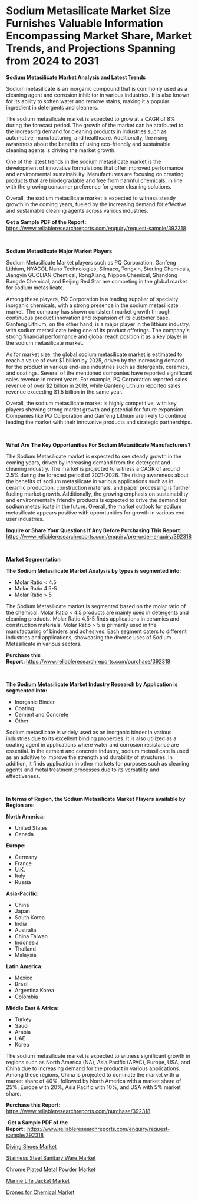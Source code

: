 <p><h1>Sodium Metasilicate Market Size Furnishes Valuable Information Encompassing Market Share, Market Trends, and Projections Spanning from 2024 to 2031</h1></p><p><strong>Sodium Metasilicate Market Analysis and Latest Trends</strong></p>
<p><p>Sodium metasilicate is an inorganic compound that is commonly used as a cleaning agent and corrosion inhibitor in various industries. It is also known for its ability to soften water and remove stains, making it a popular ingredient in detergents and cleaners.</p><p>The sodium metasilicate market is expected to grow at a CAGR of 8% during the forecast period. The growth of the market can be attributed to the increasing demand for cleaning products in industries such as automotive, manufacturing, and healthcare. Additionally, the rising awareness about the benefits of using eco-friendly and sustainable cleaning agents is driving the market growth.</p><p>One of the latest trends in the sodium metasilicate market is the development of innovative formulations that offer improved performance and environmental sustainability. Manufacturers are focusing on creating products that are biodegradable and free from harmful chemicals, in line with the growing consumer preference for green cleaning solutions.</p><p>Overall, the sodium metasilicate market is expected to witness steady growth in the coming years, fueled by the increasing demand for effective and sustainable cleaning agents across various industries.</p></p>
<p><strong>Get a Sample PDF of the Report:&nbsp;</strong> <a href="https://www.reliableresearchreports.com/enquiry/request-sample/392318">https://www.reliableresearchreports.com/enquiry/request-sample/392318</a></p>
<p>&nbsp;</p>
<p><strong>Sodium Metasilicate Major Market Players</strong></p>
<p><p>Sodium Metasilicate Market players such as PQ Corporation, Ganfeng Lithium, NYACOL Nano Technologies, Silmaco, Tongxin, Sterling Chemicals, Jiangyin GUOLIAN Chemical, RongXiang, Nippon Chemical, Shandong Bangde Chemical, and Beijing Red Star are competing in the global market for sodium metasilicate.</p><p>Among these players, PQ Corporation is a leading supplier of specialty inorganic chemicals, with a strong presence in the sodium metasilicate market. The company has shown consistent market growth through continuous product innovation and expansion of its customer base. Ganfeng Lithium, on the other hand, is a major player in the lithium industry, with sodium metasilicate being one of its product offerings. The company's strong financial performance and global reach position it as a key player in the sodium metasilicate market.</p><p>As for market size, the global sodium metasilicate market is estimated to reach a value of over $1 billion by 2025, driven by the increasing demand for the product in various end-use industries such as detergents, ceramics, and coatings. Several of the mentioned companies have reported significant sales revenue in recent years. For example, PQ Corporation reported sales revenue of over $2 billion in 2019, while Ganfeng Lithium reported sales revenue exceeding $1.5 billion in the same year.</p><p>Overall, the sodium metasilicate market is highly competitive, with key players showing strong market growth and potential for future expansion. Companies like PQ Corporation and Ganfeng Lithium are likely to continue leading the market with their innovative products and strategic partnerships.</p></p>
<p>&nbsp;</p>
<p><strong>What Are The Key Opportunities For Sodium Metasilicate Manufacturers?</strong></p>
<p><p>The Sodium Metasilicate market is expected to see steady growth in the coming years, driven by increasing demand from the detergent and cleaning industry. The market is projected to witness a CAGR of around 2.5% during the forecast period of 2021-2026. The rising awareness about the benefits of sodium metasilicate in various applications such as in ceramic production, construction materials, and paper processing is further fueling market growth. Additionally, the growing emphasis on sustainability and environmentally friendly products is expected to drive the demand for sodium metasilicate in the future. Overall, the market outlook for sodium metasilicate appears positive with opportunities for growth in various end-user industries.</p></p>
<p><strong>Inquire or Share Your Questions If Any Before Purchasing This Report:</strong> <a href="https://www.reliableresearchreports.com/enquiry/pre-order-enquiry/392318">https://www.reliableresearchreports.com/enquiry/pre-order-enquiry/392318</a></p>
<p>&nbsp;</p>
<p><strong>Market Segmentation</strong></p>
<p><strong>The Sodium Metasilicate Market Analysis by types is segmented into:</strong></p>
<p><ul><li>Molar Ratio < 4.5</li><li>Molar Ratio 4.5-5</li><li>Molar Ratio > 5</li></ul></p>
<p><p>The Sodium Metasilicate market is segmented based on the molar ratio of the chemical. Molar Ratio < 4.5 products are mainly used in detergents and cleaning products. Molar Ratio 4.5-5 finds applications in ceramics and construction materials. Molar Ratio > 5 is primarily used in the manufacturing of binders and adhesives. Each segment caters to different industries and applications, showcasing the diverse uses of Sodium Metasilicate in various sectors.</p></p>
<p><strong>Purchase this Report:&nbsp;</strong><a href="https://www.reliableresearchreports.com/purchase/392318">https://www.reliableresearchreports.com/purchase/392318</a></p>
<p>&nbsp;</p>
<p><strong>The Sodium Metasilicate Market Industry Research by Application is segmented into:</strong></p>
<p><ul><li>Inorganic Binder</li><li>Coating</li><li>Cement and Concrete</li><li>Other</li></ul></p>
<p><p>Sodium metasilicate is widely used as an inorganic binder in various industries due to its excellent binding properties. It is also utilized as a coating agent in applications where water and corrosion resistance are essential. In the cement and concrete industry, sodium metasilicate is used as an additive to improve the strength and durability of structures. In addition, it finds application in other markets for purposes such as cleaning agents and metal treatment processes due to its versatility and effectiveness.</p></p>
<p>&nbsp;</p>
<p><strong>In terms of Region, the Sodium Metasilicate Market Players available by Region are:</strong></p>
<p>
    <p> <strong> North America: </strong>
        <ul>
            <li>United States</li>
            <li>Canada</li>
        </ul>
        </p> 
    <p> <strong> Europe: </strong>
        <ul>
            <li>Germany</li>
            <li>France</li>
            <li>U.K.</li>
            <li>Italy</li>
            <li>Russia</li>
        </ul>
        </p> 
    <p> <strong> Asia-Pacific: </strong>
        <ul>
            <li>China</li>
            <li>Japan</li>
            <li>South Korea</li>
            <li>India</li>
            <li>Australia</li>
            <li>China Taiwan</li>
            <li>Indonesia</li>
            <li>Thailand</li>
            <li>Malaysia</li>
        </ul>
        </p> 
    <p> <strong> Latin America: </strong>
        <ul>
            <li>Mexico</li>
            <li>Brazil</li>
            <li>Argentina Korea</li>
            <li>Colombia</li>
        </ul>
        </p> 
    <p> <strong> Middle East & Africa: </strong>
        <ul>
            <li>Turkey</li>
            <li>Saudi</li>
            <li>Arabia</li>
            <li>UAE</li>
            <li>Korea</li>
        </ul>
    </p>
    </p>
<p><p>The sodium metasilicate market is expected to witness significant growth in regions such as North America (NA), Asia Pacific (APAC), Europe, USA, and China due to increasing demand for the product in various applications. Among these regions, China is projected to dominate the market with a market share of 40%, followed by North America with a market share of 25%, Europe with 20%, Asia Pacific with 10%, and USA with 5% market share.</p></p>
<p><strong>Purchase this Report: </strong><a href="https://www.reliableresearchreports.com/purchase/392318">https://www.reliableresearchreports.com/purchase/392318</a></p>
<p>&nbsp;<strong>Get a Sample PDF of the Report:&nbsp;&nbsp;</strong><a href="https://www.reliableresearchreports.com/enquiry/request-sample/392318">https://www.reliableresearchreports.com/enquiry/request-sample/392318</a></p>
<p><strong></strong></p>
<p><p><a href="https://view.publitas.com/reportprime-1/diving-shoes-market-challenges-opportunities-and-growth-drivers-and-major-market-players-forecasted-for-period-from-2024-2031/">Diving Shoes Market</a></p><p><a href="https://picayune-night-cbd.notion.site/Stainless-Steel-Sanitary-Ware-Market-Size-Reflecting-a-Forecast-Till-2031-Market-By-Type-By-Applic-21f6ac074c2944b9b6b0ef27d0674bcf">Stainless Steel Sanitary Ware Market</a></p><p><a href="https://artistic-helicopter-ca9.notion.site/Chrome-Plated-Metal-Powder-Market-Provides-Detailed-Segmentation-of-this-Market-based-on-Type-Appli-10168f6924d244c49da7b1ac415db14f">Chrome Plated Metal Powder Market</a></p><p><a href="https://view.publitas.com/reportprime-1/marine-life-jacket-market-centers-on-aspects-such-as-market-growth-market-share-market-opportunity-and-projected-forecasts-spanning-from-2024-to-2031/">Marine Life Jacket Market</a></p><p><a href="https://valiant-lunge-8fe.notion.site/Drones-for-Chemical-Market-Challenges-Opportunities-and-Growth-Drivers-and-Major-Market-Players-f-be6a9e43c5b04a29819634b173c66c68">Drones for Chemical Market</a></p></p>